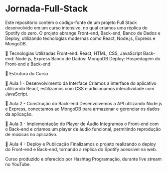 # Jornada-Full-Stack
Este repositório contém o código-fonte de um projeto Full Stack desenvolvido em um curso intensivo, no qual criamos uma réplica do Spotify do zero. O projeto abrange Front-end, Back-end, Banco de Dados e Deploy, utilizando tecnologias modernas como React, Node.js, Express e MongoDB.

🚀 Tecnologias Utilizadas
Front-end: React, HTML, CSS, JavaScript
Back-end: Node.js, Express
Banco de Dados: MongoDB
Deploy: Hospedagem do Front-end e Back-end

📌 Estrutura do Curso

🔹 Aula 1 - Desenvolvimento da Interface
Criamos a interface do aplicativo utilizando React, estilizamos com CSS e adicionamos interatividade com JavaScript.

🔹 Aula 2 - Construção do Back-end
Desenvolvemos a API utilizando Node.js e Express, conectamos ao MongoDB para armazenar e gerenciar os dados da aplicação.

🔹 Aula 3 - Implementação do Player de Áudio
Integramos o Front-end com o Back-end e criamos um player de áudio funcional, permitindo reprodução de músicas no aplicativo.

🔹 Aula 4 - Deploy e Publicação
Finalizamos o projeto realizando o deploy do Front-end e Back-end, tornando a réplica do Spotify acessível na web.

Curso produzido e oferecido por Hashtag Programação, durante live stream no YouTube.
